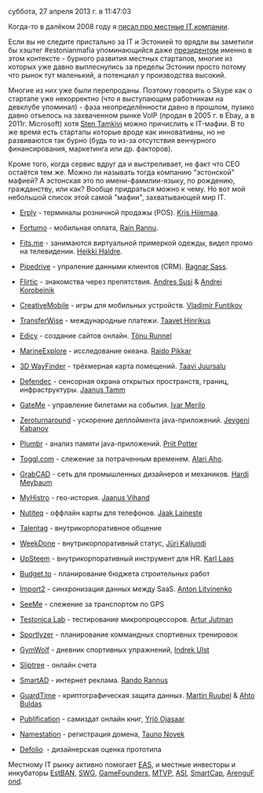 суббота, 27 апреля 2013 г. в 11:47:03

Когда-то в далёком 2008 году я [писал про местные IT компании](http://kurapov.name/rus/pleasure/it/it_estonia/).

Если вы не следите пристально за IT и Эстонией то врядли вы заметили бы хэштег #estonianmafia упоминающийся даже [президентом](https://twitter.com/IlvesToomas) именно в этом контексте - бурного развития местных стартапов, многие из которых уже давно выплеснулись за пределы Эстонии просто потому что рынок тут маленький, а потенциал у производства высокий. 

<!-- truncate -->

Многие из них уже были перепроданы. Поэтому говорить о Skype как о стартапе уже некорректно (что я выступающим работникам на девклубе упоминал) - фаза неопределённости давно в прошлом, пузико давно отъелось на захваченном рынке VoIP (продан в 2005 г. в Ebay, а в 2011г. Microsoft) хотя [Sten Tamkivi](http://www.linkedin.com/profile/view?id=459036) можно причислить к IT-мафии. В то же время есть стартапы которые вроде как инновативны, но не развиваются так бурно (будь то из-за отсутствия венчурного финансирования, маркетинга или др. факторов).

Кроме того, когда сервис вдруг да и выстреливает, не факт что CEO остаётся тем же. Можно ли называть тогда компанию "эстонской" мафией? А эстонская это по имени-фамилии-языку, по рождению, гражданству, или как? Вообще придраться можно к чему. Но вот мой небольшой список этой самой "мафии", захватывающей мир IT.

- [Erply](http://erply.com/) - терминалы розничной продажы (POS). [Kris Hiiemaa](http://www.linkedin.com/in/kristjanhiiemaa).
- [Fortumo](http://fortumo.com/) - мобильная оплата, [Rain Rannu](http://www.linkedin.com/in/rainrannu).
- [Fits.me](http://fits.me/) - занимаются виртуальной примеркой одежды, видел промо на телевидении. [Heikki Haldre](http://www.linkedin.com/in/hhaldre).   
    
- [Pipedrive](https://www.pipedrive.com/) - упраление данными клиентов (CRM). [Ragnar Sass](http://www.linkedin.com/in/ragnarsass).
- [Flirtic](http://www.flirtic.ee/) - знакомства через препятствия. [Andres Susi](http://www.linkedin.com/profile/view?id=2929466) & [Andrei Korobeinik](http://www.linkedin.com/profile/view?id=3817950)
- [CreativeMobile](http://creative-mobile.com/) - игры для мобильных устройств. [Vladimir Funtikov](http://www.linkedin.com/profile/view?id=54732629)
- [TransferWise](http://transferwise.com/) - международные платежи. [Taavet Hinrikus](http://www.linkedin.com/in/taavethinrikus)
- [Edicy](http://www.edicy.com/) - создание сайтов онлайн. [Tõnu Runnel](http://www.linkedin.com/in/runnel)
- [MarineExplore](https://marinexplore.com/) - исследование океана. [Raido Pikkar](http://www.linkedin.com/in/raidopikkar)
- [3D WayFinder](http://3dwayfinder.com/) - трёхмерная карта помещений. [Taavi Juursalu](http://www.linkedin.com/in/taavijuursalu)
- [Defendec](http://www.defendec.com/) - сенсорная охрана открытых пространств, границ, инфраструктуры. [Jaanus Tamm](http://www.linkedin.com/in/jaanustamm)
- [GateMe](https://gateme.com/) - управление билетами на события. [Ivar Merilo](http://www.linkedin.com/in/ivarmerilo)  
    
- [Zeroturnaround](http://zeroturnaround.com/) - ускорение деплоймента java-приложений. [Jevgeni Kabanov](http://www.linkedin.com/profile/view?id=11940191)
- [Plumbr](http://plumbr.eu/) - анализ памяти java-приложений. [Priit Potter](http://www.linkedin.com/in/priitpotter)
- [Toggl.com](http://www.toggl.com/) - слежение за потраченным временем. [Alari Aho](http://www.linkedin.com/profile/view?id=2940109).
- [GrabCAD](http://grabcad.com/) - сеть для промышленных дизайнеров и механиков. [Hardi Meybaum](http://www.linkedin.com/pub/hardi-meybaum/6/361/9a5)
- [MyHistro](http://www.myhistro.com/) - гео-история. [Jaanus Vihand](http://www.linkedin.com/profile/view?id=69598056)
- [Nutiteq](http://www.nutiteq.ee/) - оффлайн карты для телефонов. [Jaak Laineste](http://www.linkedin.com/in/jaaklaineste)
- [Talentag](https://talentag.com/) - внутрикорпоративное общение
- [WeekDone](https://weekdone.com/) - внутрикорпоративный статус, [Jüri Kaljundi](http://www.linkedin.com/in/jkaljundi)
- [UpSteem](http://www.upsteem.com/) - внутрикорпоративный инструмент для HR. [Karl Laas](http://www.linkedin.com/profile/view?id=58194930)
- [Budget.to](https://budget.to/) - планирование бюджета строительных работ
- [Import2](http://www.import2.com/) - синхронизация данных между SaaS. [Anton Litvinenko](http://www.linkedin.com/in/litvinenko)
- [SeeMe](http://seeme.eu/) - слежение за транспортом по GPS
- [Testonica Lab](http://www.testonica.com/products) - тестирование микропроцессоров. [Artur Jutman](http://www.linkedin.com/pub/artur-jutman/48/196/1b0)
- [Sportlyzer](https://www.sportlyzer.com/) - планирование коммандных спортивных тренировок
- [GymWolf](http://www.gymwolf.com/) - дневник спортивных упражнений, [Indrek Ulst](http://www.linkedin.com/in/indrekulst)
- [Sliptree](https://sliptree.com/) - онлайн счета
- [SmartAD](http://smartad.eu/) - интернет реклама. [Rando Rannus](http://www.linkedin.com/in/randorannus)  
    
- [GuardTime](http://www.guardtime.com/) - криптографическая защита данных. [Martin Ruubel](http://www.linkedin.com/in/martinruubel) & [Ahto Buldas](http://www.linkedin.com/profile/view?id=163410837)
- [Publification](https://publification.com/) - самиздат онлайн книг, [Yrjö Ojasaar](http://www.linkedin.com/pub/yrj%C3%B6-ojasaar/4/924/401)
- [Namestation](http://www.namestation.com/) - регистрация домена, [Tauno Novek](http://www.linkedin.com/in/tauno)
- [Defolio](http://defol.io/)  - дизайнерская оценка прототипа

Местному IT рынку активно помогает [EAS](http://www.eas.ee/), и местные инвесторы и инкубаторы [EstBAN](http://www.estban.ee/), [SWG](http://startupwiseguys.com/), [GameFounders](http://www.gamefounders.com/), [MTVP](http://www.martinsontrigon.com/), [ASI](http://www.asi.ee/), [SmartCap](http://smartcap.ee/), [ArenguFond](http://www.arengufond.ee/).